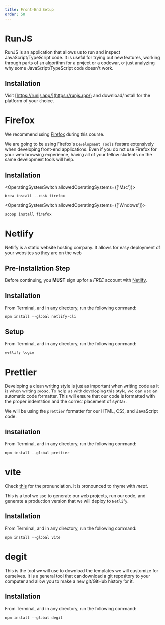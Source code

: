 ```yaml
---
title: Front-End Setup
order: 50
---
```


# RunJS

RunJS is an application that allows us to run and inspect JavaScript/TypeScript
code. It is useful for trying out new features, working through parts of an
algorithm for a project or a codewar, or just analyzing why some
JavaScript/TypeScript code doesn't work.

## Installation

Visit [https://runjs.app/](https://runjs.app/) and download/install for the
platform of your choice.

# Firefox

We recommend using [Firefox](https://firefox.com) during this course.

We are going to be using Firefox's `Development Tools` feature extensively when
developing front-end applications. Even if you do not use Firefox for your web
browsing experience, having all of your fellow students on the same development
tools will help.

## Installation

<OperatingSystemSwitch allowedOperatingSystems={['Mac']}>

```shell
brew install --cask firefox
```

</OperatingSystemSwitch>

<OperatingSystemSwitch allowedOperatingSystems={['Windows']}>

```shell
scoop install firefox
```

</OperatingSystemSwitch>

<SectionSeparator />

# Netlify

Netlify is a static website hosting company. It allows for easy deployment of
your websites so they are on the web!

## Pre-Installation Step

Before continuing, you **MUST** sign up for a _FREE_ account with
[Netlify](https://www.netlify.com/).

## Installation

From Terminal, and in any directory, run the following command:

```shell
npm install --global netlify-cli
```

## Setup

From Terminal, and in any directory, run the following command:

```shell
netlify login
```

<SectionSeparator />

# Prettier

Developing a clean writing style is just as important when writing code as it is
when writing prose. To help us with developing this style, we can use an
automatic code formatter. This will ensure that our code is formatted with the
proper indentation and the correct placement of syntax.

We will be using the `prettier` formatter for our HTML, CSS, and JavaScript
code.

## Installation

From Terminal, and in any directory, run the following command:

```shell
npm install --global prettier
```

<SectionSeparator />

# vite

Check [this](https://www.dictionary.com/browse/vite) for the pronunciation. It
is pronounced to rhyme with _meat_.

This is a tool we use to generate our web projects, run our code, and generate a
production version that we will deploy to `Netlify`.

## Installation

From Terminal, and in any directory, run the following command:

```shell
npm install --global vite
```

<SectionSeparator />

# degit

This is the tool we will use to download the templates we will customize for
ourselves. It is a general tool that can download a git repository to your
computer and allow you to make a new git/GitHub history for it.

## Installation

From Terminal, and in any directory, run the following command:

```shell
npm install --global degit
```
